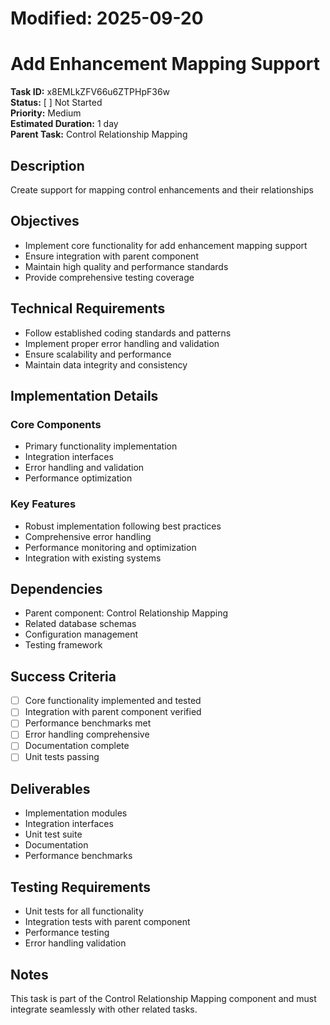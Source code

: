 # Modified: 2025-09-20

# Add Enhancement Mapping Support

**Task ID:** x8EMLkZFV66u6ZTPHpF36w  
**Status:** [ ] Not Started  
**Priority:** Medium  
**Estimated Duration:** 1 day  
**Parent Task:** Control Relationship Mapping

## Description
Create support for mapping control enhancements and their relationships

## Objectives
- Implement core functionality for add enhancement mapping support
- Ensure integration with parent component
- Maintain high quality and performance standards
- Provide comprehensive testing coverage

## Technical Requirements
- Follow established coding standards and patterns
- Implement proper error handling and validation
- Ensure scalability and performance
- Maintain data integrity and consistency

## Implementation Details
### Core Components
- Primary functionality implementation
- Integration interfaces
- Error handling and validation
- Performance optimization

### Key Features
- Robust implementation following best practices
- Comprehensive error handling
- Performance monitoring and optimization
- Integration with existing systems

## Dependencies
- Parent component: Control Relationship Mapping
- Related database schemas
- Configuration management
- Testing framework

## Success Criteria
- [ ] Core functionality implemented and tested
- [ ] Integration with parent component verified
- [ ] Performance benchmarks met
- [ ] Error handling comprehensive
- [ ] Documentation complete
- [ ] Unit tests passing

## Deliverables
- Implementation modules
- Integration interfaces
- Unit test suite
- Documentation
- Performance benchmarks

## Testing Requirements
- Unit tests for all functionality
- Integration tests with parent component
- Performance testing
- Error handling validation

## Notes
This task is part of the Control Relationship Mapping component and must integrate seamlessly with other related tasks.
